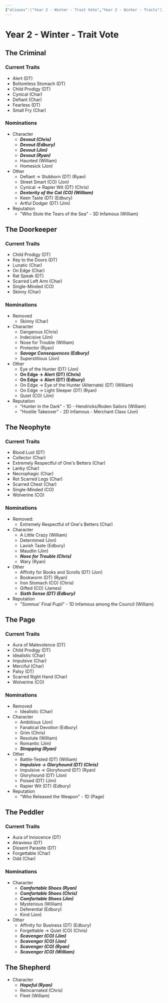 ```yaml
---
{"aliases":["Year 2 - Winter - Trait Vote","Year 2 - Winter - Traits"],"date-created":"2024-08-23T15:52","date-modified":"2024-08-25T16:35","dg-publish":true,"tags":["moonrise"],"title":"Year 2 - Winter - Trait Vote","permalink":"/workshop/moonrise/year-2-winter-trait-vote/","dgPassFrontmatter":true,"updated":"2024-08-25T16:35"}
---
```



# Year 2 - Winter - Trait Vote

## The Criminal

### Current Traits

- Alert (DT)
- Bottomless Stomach (DT)
- Child Prodigy (DT)
- Cynical (Char)
- Defiant (Char)
- Fearless (DT)
- Small Fry (Char)

### Nominations

- Character
  - ***Devout (Chris)***
  - ***Devout (Edbury)***
  - ***Devout (Jim)***
  - ***Devout (Ryan)***
  - Haunted (William)
  - Homesick (Jon)
- Other
  - Defiant -> Stubborn (DT) (Ryan)
  - Street Smart (CO) (Jon)
  - Cynical -> Rapier Wit (DT) (Chris)
  - ***Dexterity of the Cat (CO) (William)***
  - Keen Taste (DT) (Edbury)
  - Artful Dodger (DT) (Jim)
- Reputation
  - "Who Stole the Tears of the Sea" - 3D Infamous (William)

## The Doorkeeper

### Current Traits

- Child Prodigy (DT)
- Key to the Doors (DT)
- Lunatic (Char)
- On Edge (Char)
- Rat Speak (DT)
- Scarred Left Arm (Char)
- Single-Minded (CO)
- Skinny (Char)

### Nominations

- Removed
  - Skinny (Char)
- Character
  - Dangerous (Chris)
  - Indecisive (Jim)
  - Nose for Trouble (William)
  - Protector (Ryan)
  - ***Savage Consequences (Edbury)***
  - Superstitious (Jon)
- Other
  - Eye of the Hunter (DT) (Jon)
  - **On Edge -> Alert (DT) (Chris)**
  - **On Edge -> Alert (DT) (Edbury)**
  - On Edge -> Eye of the Hunter (Alternate) (DT) (William)
  - On Edge -> Light Sleeper (DT) (Ryan)
  - Quiet (CO) (Jim)
- Reputation
  - "Hunter in the Dark" - 1D - Hendricks/Roden Sailors (William)
  - "Hostile Takeover" - 2D Infamous - Merchant Class (Jon)

## The Neophyte

### Current Traits

- Blood Lust (DT)
- Collector (Char)
- Extremely Respectful of One's Betters (Char)
- Lanky (Char)
- Necrophagic (Char)
- Rot Scarred Legs (Char)
- Scarred Chest (Char)
- Single-Minded (CO)
- Wolverine (CO)

### Nominations

- Removed:
  - Extremely Respectful of One's Betters (Char)
- Character
  - A Little Crazy (William)
  - Determined (Jon)
  - Lavish Taste (Edbury)
  - Maudlin (Jim)
  - ***Nose for Trouble (Chris)***
  - Wary (Ryan)
- Other
  - Affinity for Books and Scrolls (DT) (Jon)
  - Bookworm (DT) (Ryan)
  - Iron Stomach (CO) (Chris)
  - Gifted (CO) (James)
  - ***Sixth Sense (DT) (Edbury)***
- Reputation
  - "Somnus' Final Pupil" - 1D Infamous among the Council (William)

## The Page

### Current Traits

- Aura of Malevolence (DT)
- Child Prodigy (DT)
- Idealistic (Char)
- Impulsive (Char)
- Merciful (Char)
- Palsy (DT)
- Scarred Right Hand (Char)
- Wolverine (CO)

### Nominations

- Removed
  - Idealistic (Char)
- Character
  - Ambitious (Jon)
  - Fanatical Devotion (Edbury)
  - Grim (Chris)
  - Resolute (William)
  - Romantic (Jim)
  - _**Strapping (Ryan)**_
- Other
  - Battle-Tested (DT) (William)
  - ***Impulsive -> Gloryhound (DT) (Chris)***
  - Impulsive -> Gloryhound (DT) (Ryan)
  - Gloryhound (DT) (Jon)
  - Poised (DT) (Jim)
  - Rapier Wit (DT) (Edbury)
- Reputation
  - "Who Released the Weapon" - 1D (Page)

## The Peddler

### Current Traits

- Aura of Innocence (DT)
- Atravieso (DT)
- Dissent Parasite (DT)
- Forgettable (Char)
- Odd (Char)

### Nominations

- Character
  - ***Comfortable Shoes (Ryan)***
  - ***Comfortable Shoes (Chris)***
  - ***Comfortable Shoes (Jim)***
  - Mysterious (William)
  - Deferential (Edbury)
  - Kind (Jon)
- Other
  - Affinity for Business (DT) (Edbury)
  - Forgettable -> Quiet (CO) (Chris)
  - ***Scavenger (CO) (Jim)***
  - ***Scavenger (CO) (Jon)***
  - ***Scavenger (CO) (Ryan)***
  - ***Scavenger (CO) (William)***

## The Shepherd

- Character
  - ***Hopeful (Ryan)***
  - Reincarnated (Chris)
  - Fleet (William)
